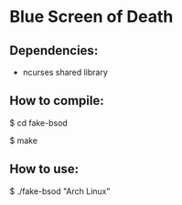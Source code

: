 # Blue Screen of Death

Dependencies:
-----------------

* ncurses shared library

How to compile:
-----------------

$ cd fake-bsod

$ make

How to use:
-----------------

$ ./fake-bsod "Arch Linux"

